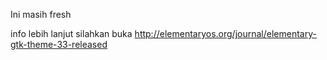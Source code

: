Ini masih fresh <br>

info lebih lanjut silahkan buka http://elementaryos.org/journal/elementary-gtk-theme-33-released
